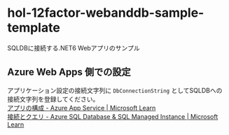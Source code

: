 # hol-12factor-webanddb-sample-template
SQLDBに接続する.NET6 Webアプリのサンプル

## Azure Web Apps 側での設定
アプリケーション設定の接続文字列に `DbConnectionString` としてSQLDBへの接続文字列を登録してください。  
[アプリの構成 - Azure App Service | Microsoft Learn](https://learn.microsoft.com/ja-jp/azure/app-service/configure-common?tabs=portal#configure-connection-strings)  
[接続とクエリ - Azure SQL Database & SQL Managed Instance | Microsoft Learn](https://learn.microsoft.com/ja-jp/azure/azure-sql/database/connect-query-content-reference-guide?view=azuresql#get-adonet-connection-information-optional---sql-database-only)
